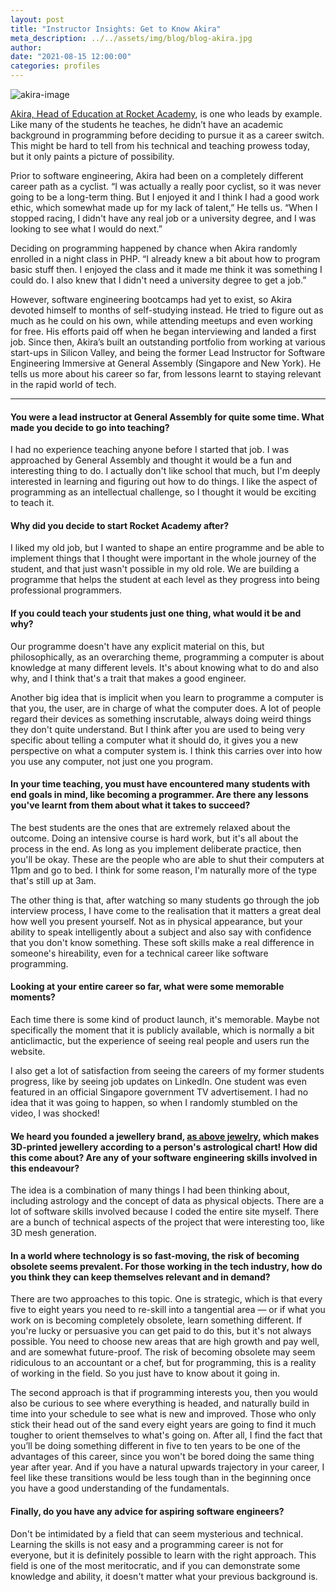 ```yaml
---
layout: post
title: "Instructor Insights: Get to Know Akira"
meta_description: ../../assets/img/blog/blog-akira.jpg
author:
date: "2021-08-15 12:00:00"
categories: profiles
---
```


![akira-image](../../assets/img/blog/blog-akira.jpg)

[Akira, Head of Education at Rocket Academy](https://www.linkedin.com/in/awongh/), is one who leads by example. Like many of the students he teaches, he didn’t have an academic background in programming before deciding to pursue it as a career switch. This might be hard to tell from his technical and teaching prowess today, but it only paints a picture of possibility.

Prior to software engineering, Akira had been on a completely different career path as a cyclist. “I was actually a really poor cyclist, so it was never going to be a long-term thing. But I enjoyed it and I think I had a good work ethic, which somewhat made up for my lack of talent,” He tells us. “When I stopped racing, I didn't have any real job or a university degree, and I was looking to see what I would do next.”

Deciding on programming happened by chance when Akira randomly enrolled in a night class in PHP. “I already knew a bit about how to program basic stuff then. I enjoyed the class and it made me think it was something I could do. I also knew that I didn't need a university degree to get a job.”

However, software engineering bootcamps had yet to exist, so Akira devoted himself to months of self-studying instead. He tried to figure out as much as he could on his own, while attending meetups and even working for free. His efforts paid off when he began interviewing and landed a first job. Since then, Akira’s built an outstanding portfolio from working at various start-ups in Silicon Valley, and being the former Lead Instructor for Software Engineering Immersive at General Assembly (Singapore and New York). He tells us more about his career so far, from lessons learnt to staying relevant in the rapid world of tech.

---

#### You were a lead instructor at General Assembly for quite some time. What made you decide to go into teaching?

I had no experience teaching anyone before I started that job. I was approached by General Assembly and thought it would be a fun and interesting thing to do. I actually don't like school that much, but I'm deeply interested in learning and figuring out how to do things. I like the aspect of programming as an intellectual challenge, so I thought it would be exciting to teach it.

#### Why did you decide to start Rocket Academy after?

I liked my old job, but I wanted to shape an entire programme and be able to implement things that I thought were important in the whole journey of the student, and that just wasn't possible in my old role. We are building a programme that helps the student at each level as they progress into being professional programmers.

#### If you could teach your students just one thing, what would it be and why?

Our programme doesn't have any explicit material on this, but philosophically, as an overarching theme, programming a computer is about knowledge at many different levels. It's about knowing what to do and also why, and I think that's a trait that makes a good engineer.

Another big idea that is implicit when you learn to programme a computer is that you, the user, are in charge of what the computer does. A lot of people regard their devices as something inscrutable, always doing weird things they don't quite understand. But I think after you are used to being very specific about telling a computer what it should do, it gives you a new perspective on what a computer system is. I think this carries over into how you use any computer, not just one you program.

#### In your time teaching, you must have encountered many students with end goals in mind, like becoming a programmer. Are there any lessons you've learnt from them about what it takes to succeed?

The best students are the ones that are extremely relaxed about the outcome. Doing an intensive course is hard work, but it's all about the process in the end. As long as you implement deliberate practice, then you'll be okay. These are the people who are able to shut their computers at 11pm and go to bed. I think for some reason, I'm naturally more of the type that's still up at 3am.

The other thing is that, after watching so many students go through the job interview process, I have come to the realisation that it matters a great deal how well you present yourself. Not as in physical appearance, but your ability to speak intelligently about a subject and also say with confidence that you don't know something. These soft skills make a real difference in someone's hireability, even for a technical career like software programming.

#### Looking at your entire career so far, what were some memorable moments?

Each time there is some kind of product launch, it's memorable. Maybe not specifically the moment that it is publicly available, which is normally a bit anticlimactic, but the experience of seeing real people and users run the website.

I also get a lot of satisfaction from seeing the careers of my former students progress, like by seeing job updates on LinkedIn. One student was even featured in an official Singapore government TV advertisement. I had no idea that it was going to happen, so when I randomly stumbled on the video, I was shocked!

#### We heard you founded a jewellery brand, [as above jewelry](https://www.asabove.us/), which makes 3D-printed jewellery according to a person's astrological chart! How did this come about? Are any of your software engineering skills involved in this endeavour?

The idea is a combination of many things I had been thinking about, including astrology and the concept of data as physical objects. There are a lot of software skills involved because I coded the entire site myself. There are a bunch of technical aspects of the project that were interesting too, like 3D mesh generation.

#### In a world where technology is so fast-moving, the risk of becoming obsolete seems prevalent. For those working in the tech industry, how do you think they can keep themselves relevant and in demand?

There are two approaches to this topic. One is strategic, which is that every five to eight years you need to re-skill into a tangential area — or if what you work on is becoming completely obsolete, learn something different. If you're lucky or persuasive you can get paid to do this, but it's not always possible. You need to choose new areas that are high growth and pay well, and are somewhat future-proof. The risk of becoming obsolete may seem ridiculous to an accountant or a chef, but for programming, this is a reality of working in the field. So you just have to know about it going in.

The second approach is that if programming interests you, then you would also be curious to see where everything is headed, and naturally build in time into your schedule to see what is new and improved. Those who only stick their head out of the sand every eight years are going to find it much tougher to orient themselves to what's going on. After all, I find the fact that you’ll be doing something different in five to ten years to be one of the advantages of this career, since you won't be bored doing the same thing year after year. And if you have a natural upwards trajectory in your career, I feel like these transitions would be less tough than in the beginning once you have a good understanding of the fundamentals.

#### Finally, do you have any advice for aspiring software engineers?

Don't be intimidated by a field that can seem mysterious and technical. Learning the skills is not easy and a programming career is not for everyone, but it is definitely possible to learn with the right approach. This field is one of the most meritocratic, and if you can demonstrate some knowledge and ability, it doesn't matter what your previous background is.
